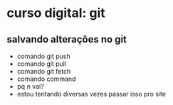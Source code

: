 # curso digital: git

## salvando alterações no git

* comando git push
* comando git pull
* comando git fetch
* comando command
* pq n vai?
* estou tentando diversas vezes passar isso pro site